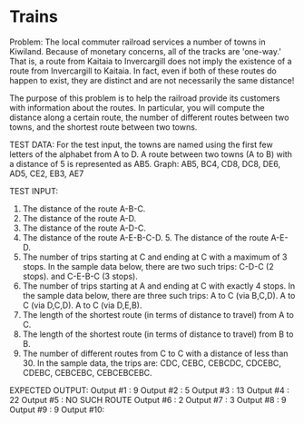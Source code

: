 # Trains
Problem: The local commuter railroad services a number of towns in Kiwiland. Because of monetary concerns, all of the tracks are 'one-way.' That is, a route from Kaitaia to Invercargill does not imply the existence of a route from Invercargill to Kaitaia. In fact, even if both of these routes do happen to exist, they are distinct and are not necessarily the same distance!

The purpose of this problem is to help the railroad provide its customers with information about the routes. In particular, you will compute the distance along a certain route, the number of different routes between two towns, and the shortest route between two towns.

TEST DATA:
For the test input, the towns are named using the first few letters of the alphabet from A to D. A route between two towns (A to B) with a distance of 5 is represented as AB5.
Graph: AB5, BC4, CD8, DC8, DE6, AD5, CE2, EB3, AE7

TEST INPUT:
1. The distance of the route A-B-C.
2. The distance of the route A-D.
3. The distance of the route A-D-C.
4. The distance of the route A-E-B-C-D. 5. The distance of the route A-E-D.
6. The number of trips starting at C and ending at C with a maximum of 3 stops. In the sample data below, there are two such trips:
C-D-C (2 stops). and C-E-B-C (3 stops).
7. The number of trips starting at A and ending at C with exactly 4 stops.
In the sample data below, there are three such trips:
A to C (via B,C,D).
A to C (via D,C,D).
A to C (via D,E,B).
8. The length of the shortest route (in terms of distance to travel) from A to C.
9. The length of the shortest route (in terms of distance to travel) from B to B.
10. The number of different routes from C to C with a distance of less than 30. In the sample data, the trips are:
CDC, CEBC, CEBCDC, CDCEBC, CDEBC, CEBCEBC, CEBCEBCEBC.



EXPECTED OUTPUT:
Output #1 : 9 Output #2 : 5
Output #3 : 13
Output #4 : 22
Output #5 : NO SUCH ROUTE Output #6 : 2
Output #7 : 3
Output #8 : 9
Output #9 : 9
Output #10: 
